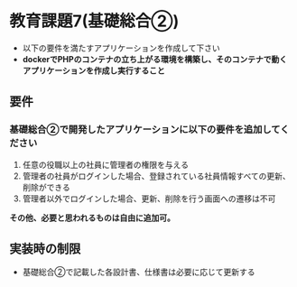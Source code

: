 # 教育課題7(基礎総合②)

- 以下の要件を満たすアプリケーションを作成して下さい
- **dockerでPHPのコンテナの立ち上がる環境を構築し、そのコンテナで動くアプリケーションを作成し実行すること**

## 要件

### 基礎総合②で開発したアプリケーションに以下の要件を追加してください

1. 任意の役職以上の社員に管理者の権限を与える
2. 管理者の社員がログインした場合、登録されている社員情報すべての更新、削除ができる
3. 管理者以外でログインした場合、更新、削除を行う画面への遷移は不可

**その他、必要と思われるものは自由に追加可。**

## 実装時の制限

- 基礎総合②で記載した各設計書、仕様書は必要に応じて更新する
